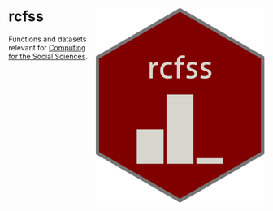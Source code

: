 # rcfss <img src="man/figures/logo.svg" align="right" />

Functions and datasets relevant for [Computing for the Social Sciences](https://cfss.uchicago.edu).
